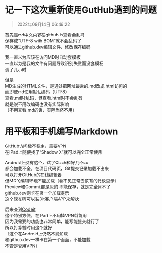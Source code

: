 # 记一下这次重新使用GutHub遇到的问题
>2022年09月14日 06:46:22

首先是md中文内容在github.io查看会乱码  
保存成“UTF-8 with BOM”就不会乱码了  
可以通过github.dev编辑文件，修改保存编码

我一直以为应该在访问MD时自动套模板  
一直以为是我的文件有问题导致识别失败而没套模板  
调了几小时

但是  
MD生成的HTML文件，是通过把网址最后的.md改成.html访问的  
而即使md使用默认编码（UTF8）  
查看.md时乱码，但查看.html时不会乱码  
就是说不用改编码也没有实际影响  
（不用查看.md的话，实际当然不用）

# 用平板和手机编写Markdown
GitHub访问极不稳定，需要VPN  
在iPad上随便找了“Shadow X”就可以完全正常使用

Android上没有这个，试了Clash和好几个ss  
都会加载不全，在项目代码页，Git提交记录加载不出来  
可以打开GitHub的在线编辑器  
但MD的编辑环境不能加载（看不见正常应该有的行数显示）  
Preview和Commit都是灰的
不能保存，就是完全用不了  
github.dev则卡在第一个加载提示  
这个现在猜可以装Git客户端APP来解决

后来查到[Codeit](https://github.com/codeitcodes/codeit)  
这个特别方便，在iPad上不用挂VPN就能用  
因为我需要的功能也非常简单，能写能提交就行了  
所以打算暂时用这个就好  
（这个在Android上仍然不能加载  
和github.dev一样卡在第一个画面，不能加载  
不管是否用VPN）
